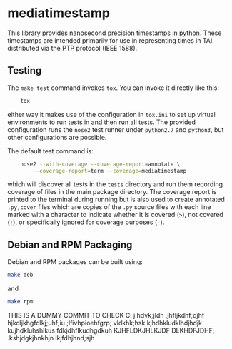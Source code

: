 # mediatimestamp

This library provides nanosecond precision timestamps in python. These
timestamps are intended primarily for use in representing times in TAI
distributed via the PTP protocol (IEEE 1588).

## Testing

The `make test` command invokes `tox`. You can invoke it directly like
this:

```bash
    tox
```

either way it makes use of the configuration in `tox.ini` to set up
virtual environments to run tests in and then run all tests. The
provided configuration runs the `nose2` test runner under `python2.7`
and `python3`, but other configurations are possible.

The default test command is:

```bash
    nose2 --with-coverage --coverage-report=annotate \
        --coverage-report=term --coverage=mediatimestamp
```

which will discover all tests in the `tests` directory and run them
recording coverage of files in the main package directory. The
coverage report is printed to the terminal during running but is also
used to create annotated `.py,cover` files which are copies of the
`.py` source files with each line marked with a character to indicate
whether it is covered (`>`), not covered (`!`), or specifically
ignored for coverage purposes (`-`).

## Debian and RPM Packaging

Debian and RPM packages can be built using:

```bash
make deb
```

and

```bash
make rpm
```



THIS IS A DUMMY COMMIT TO CHECK CI
j.hdvk;jldh
,jhfljkdhf;djhf
hjkdljkhgfdlkj;uhf;iu
;lfivhpioehfgrp;
vldkhk;hsk
kjhdhkludklhdjhdjk
kujhdkluhshlkus
fdkjdhflkudhgdkuh
KJHFLDKJHLKJDF
DLKHDFJDHF;
.kshjdgkjhnkhjn
lkjfdhjhnd;sjh
